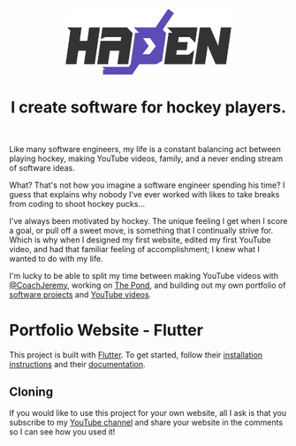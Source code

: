 <p align="center">
  <a href="https://www.hadenhiles.com">
    <img alt="Haden" src="./assets/images/haden-dark-transparent.png" width="300" />
  </a>
</p>

<h1 align="center">I create software for hockey players.</h1>
<br />

Like many software engineers, my life is a constant balancing act between playing hockey, making YouTube videos, family, and a never ending stream of software ideas.

What? That's not how you imagine a software engineer spending his time? I guess that explains why nobody I've ever worked with likes to take breaks from coding to shoot hockey pucks...

I've always been motivated by hockey. The unique feeling I get when I score a goal, or pull off a sweet move, is something that I continually strive for. Which is why when I designed my first website, edited my first YouTube video, and had that familiar feeling of accomplishment; I knew what I wanted to do with my life.

I'm lucky to be able to split my time between making YouTube videos with [@CoachJeremy](https://youtube.com/CoachJeremy), working on [The Pond](https://thepond.howtohockey.com), and building out my own portfolio of [software projects](https://github.com/HadenHiles) and [YouTube videos](https://youtube.com/HadenHiles).

# Portfolio Website - Flutter
This project is built with [Flutter](https://github.com/flutter/flutter). To get started, follow their [installation instructions](https://flutter.dev/get-started/) and their [documentation](https://flutter.dev/docs).

## Cloning
If you would like to use this project for your own website, all I ask is that you subscribe to my [YouTube channel](https://youtube.com/HadenHiles) and share your website in the comments so I can see how you used it!
